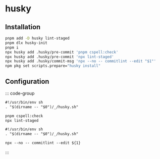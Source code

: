 # husky

## Installation

```bash
pnpm add -D husky lint-staged
pnpm dlx husky-init
pnpm i
npx husky add .husky/pre-commit 'pnpm cspell:check'
npx husky add .husky/pre-commit 'npx lint-staged'
npx husky add .husky/commit-msg 'npx --no -- commitlint --edit "$1"'
npm pkg set scripts.prepare="husky install"
```

## Configuration

::: code-group

```txt [pre-commit]
#!/usr/bin/env sh
. "$(dirname -- "$0")/_/husky.sh"

pnpm cspell:check
npx lint-staged
```

```txt [commit-msg]
#!/usr/bin/env sh
. "$(dirname -- "$0")/_/husky.sh"

npx --no -- commitlint --edit ${1}
```

:::
